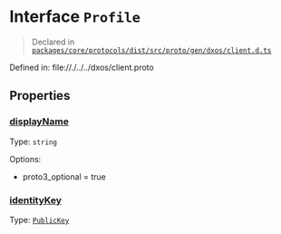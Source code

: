 # Interface `Profile`
> Declared in [`packages/core/protocols/dist/src/proto/gen/dxos/client.d.ts`]()

Defined in:
   file://./../../dxos/client.proto
## Properties
### [displayName]()
Type: <code>string</code>

Options:
  - proto3_optional = true
### [identityKey]()
Type: <code>[PublicKey](/api/@dxos/client/classes/PublicKey)</code>